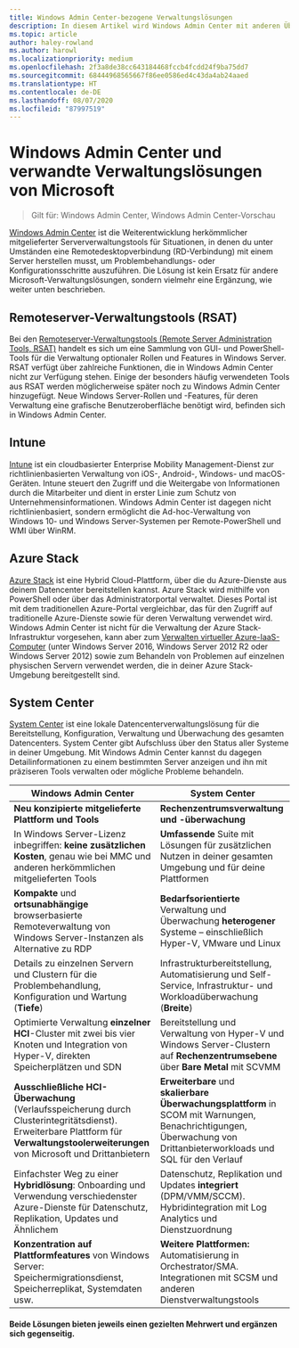 ```yaml
---
title: Windows Admin Center-bezogene Verwaltungslösungen
description: In diesem Artikel wird Windows Admin Center mit anderen Überwachungs- und Verwaltungslösungen/-produkten von Microsoft (Projekt Honolulu) verglichen, und du erfährst, wie sie sich gegenseitig ergänzen.
ms.topic: article
author: haley-rowland
ms.author: harowl
ms.localizationpriority: medium
ms.openlocfilehash: 2f3a8de38cc643184468fccb4fcdd24f9ba75dd7
ms.sourcegitcommit: 68444968565667f86ee0586ed4c43da4ab24aaed
ms.translationtype: HT
ms.contentlocale: de-DE
ms.lasthandoff: 08/07/2020
ms.locfileid: "87997519"
---
```

# <a name="windows-admin-center-and-related-management-solutions-from-microsoft"></a>Windows Admin Center und verwandte Verwaltungslösungen von Microsoft

>Gilt für: Windows Admin Center, Windows Admin Center-Vorschau

[Windows Admin Center](../overview.md) ist die Weiterentwicklung herkömmlicher mitgelieferter Serververwaltungstools für Situationen, in denen du unter Umständen eine Remotedesktopverbindung (RD-Verbindung) mit einem Server herstellen musst, um Problembehandlungs- oder Konfigurationsschritte auszuführen. Die Lösung ist kein Ersatz für andere Microsoft-Verwaltungslösungen, sondern vielmehr eine Ergänzung, wie weiter unten beschrieben.

## <a name="remote-server-administration-tools-rsat"></a>Remoteserver-Verwaltungstools (RSAT)

Bei den [Remoteserver-Verwaltungstools (Remote Server Administration Tools, RSAT)](../../../remote/remote-server-administration-tools.md) handelt es sich um eine Sammlung von GUI- und PowerShell-Tools für die Verwaltung optionaler Rollen und Features in Windows Server. RSAT verfügt über zahlreiche Funktionen, die in Windows Admin Center nicht zur Verfügung stehen. Einige der besonders häufig verwendeten Tools aus RSAT werden möglicherweise später noch zu Windows Admin Center hinzugefügt. Neue Windows Server-Rollen und -Features, für deren Verwaltung eine grafische Benutzeroberfläche benötigt wird, befinden sich in Windows Admin Center.

## <a name="intune"></a>Intune

[Intune](https://www.microsoft.com/cloud-platform/microsoft-intune) ist ein cloudbasierter Enterprise Mobility Management-Dienst zur richtlinienbasierten Verwaltung von iOS-, Android-, Windows- und macOS-Geräten. Intune steuert den Zugriff und die Weitergabe von Informationen durch die Mitarbeiter und dient in erster Linie zum Schutz von Unternehmensinformationen. Windows Admin Center ist dagegen nicht richtlinienbasiert, sondern ermöglicht die Ad-hoc-Verwaltung von Windows 10- und Windows Server-Systemen per Remote-PowerShell und WMI über WinRM.

## <a name="azure-stack"></a>Azure Stack

[Azure Stack](https://azure.microsoft.com/overview/azure-stack/) ist eine Hybrid Cloud-Plattform, über die du Azure-Dienste aus deinem Datencenter bereitstellen kannst. Azure Stack wird mithilfe von PowerShell oder über das Administratorportal verwaltet. Dieses Portal ist mit dem traditionellen Azure-Portal vergleichbar, das für den Zugriff auf traditionelle Azure-Dienste sowie für deren Verwaltung verwendet wird. Windows Admin Center ist nicht für die Verwaltung der Azure Stack-Infrastruktur vorgesehen, kann aber zum [Verwalten virtueller Azure-IaaS-Computer](../azure/manage-azure-vms.md) (unter Windows Server 2016, Windows Server 2012 R2 oder Windows Server 2012) sowie zum Behandeln von Problemen auf einzelnen physischen Servern verwendet werden, die in deiner Azure Stack-Umgebung bereitgestellt sind.

## <a name="system-center"></a>System Center

[System Center](https://www.microsoft.com/cloud-platform/system-center) ist eine lokale Datencenterverwaltungslösung für die Bereitstellung, Konfiguration, Verwaltung und Überwachung des gesamten Datencenters. System Center gibt Aufschluss über den Status aller Systeme in deiner Umgebung. Mit Windows Admin Center kannst du dagegen Detailinformationen zu einem bestimmten Server anzeigen und ihn mit präziseren Tools verwalten oder mögliche Probleme behandeln.

| Windows Admin Center                 | System Center                      |
|--------------------------------------|------------------------------------|
| **Neu konzipierte mitgelieferte Plattform und Tools** | **Rechenzentrumsverwaltung und -überwachung** |
| In Windows Server-Lizenz inbegriffen: **keine zusätzlichen Kosten**, genau wie bei MMC und anderen herkömmlichen mitgelieferten Tools | **Umfassende** Suite mit Lösungen für zusätzlichen Nutzen in deiner gesamten Umgebung und für deine Plattformen |
| **Kompakte** und **ortsunabhängige** browserbasierte Remoteverwaltung von Windows Server-Instanzen als Alternative zu RDP | **Bedarfsorientierte** Verwaltung und Überwachung **heterogener** Systeme – einschließlich Hyper-V, VMware und Linux |
|Details zu einzelnen Servern und Clustern für die Problembehandlung, Konfiguration und Wartung (**Tiefe**)|Infrastrukturbereitstellung, Automatisierung und Self-Service, Infrastruktur- und Workloadüberwachung (**Breite**)|
|Optimierte Verwaltung **einzelner** **HCI**-Cluster mit zwei bis vier Knoten und Integration von Hyper-V, direkten Speicherplätzen und SDN|Bereitstellung und Verwaltung von Hyper-V und Windows Server-Clustern auf **Rechenzentrumsebene** über **Bare Metal** mit SCVMM|
|**Ausschließliche HCI-Überwachung** (Verlaufsspeicherung durch Clusterintegritätsdienst). Erweiterbare Plattform für **Verwaltungstoolerweiterungen** von Microsoft und Drittanbietern|**Erweiterbare** und **skalierbare Überwachungsplattform** in SCOM mit Warnungen, Benachrichtigungen, Überwachung von Drittanbieterworkloads und SQL für den Verlauf|
|Einfachster Weg zu einer **Hybridlösung**: Onboarding und Verwendung verschiedenster Azure-Dienste für Datenschutz, Replikation, Updates und Ähnlichem|Datenschutz, Replikation und Updates **integriert** (DPM/VMM/SCCM). Hybridintegration mit Log Analytics und Dienstzuordnung|
|**Konzentration auf Plattformfeatures** von Windows Server: Speichermigrationsdienst, Speicherreplikat, Systemdaten usw.|**Weitere Plattformen:** Automatisierung in Orchestrator/SMA. Integrationen mit SCSM und anderen Dienstverwaltungstools|

#### <a name="each-delivers-targeted-value-independently-better-together-with-complementary-capabilities"></a>Beide Lösungen bieten jeweils einen gezielten Mehrwert und **ergänzen sich gegenseitig**.